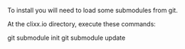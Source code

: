 
To install you will need to load some submodules from git.

At the clixx.io directory, execute these commands:

git submodule init 
git submodule update

